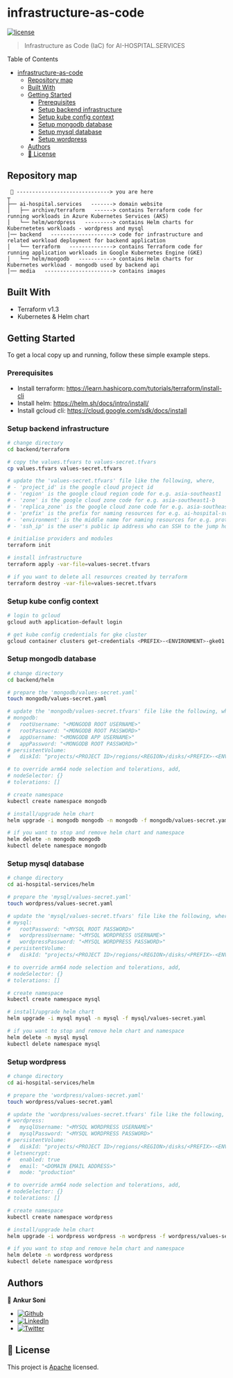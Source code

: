 # infrastructure-as-code

[![license](https://img.shields.io/github/license/ai-hospital-services/medicine-prescriber-prototype)](/LICENSE)

> Infrastructure as Code (IaC) for AI-HOSPITAL.SERVICES

Table of Contents
- [infrastructure-as-code](#infrastructure-as-code)
	- [Repository map](#repository-map)
	- [Built With](#built-with)
	- [Getting Started](#getting-started)
		- [Prerequisites](#prerequisites)
		- [Setup backend infrastructure](#setup-backend-infrastructure)
		- [Setup kube config context](#setup-kube-config-context)
		- [Setup mongodb database](#setup-mongodb-database)
		- [Setup mysql database](#setup-mysql-database)
		- [Setup wordpress](#setup-wordpress)
	- [Authors](#authors)
	- [📝 License](#-license)


## Repository map
```text
 📌 ------------------------------> you are here
┬
├── ai-hospital.services   -------> domain website
│   ├── archive/terraform   ------> contains Terraform code for running workloads in Azure Kubernetes Services (AKS)
│   └── helm/wordpress   ---------> contains Helm charts for Kubernetetes workloads - wordpress and mysql
│── backend   --------------------> code for infrastructure and related workload deployment for backend application
│   └── terraform   --------------> contains Terraform code for running application workloads in Google Kubernetes Engine (GKE)
│   └── helm/mongodb   -----------> contains Helm charts for Kubernetes workload - mongodb used by backend api
│── media   ----------------------> contains images
```


## Built With

- Terraform v1.3
- Kubernetes & Helm chart


## Getting Started
To get a local copy up and running, follow these simple example steps.

### Prerequisites
- Install terraform: https://learn.hashicorp.com/tutorials/terraform/install-cli
- Install helm: https://helm.sh/docs/intro/install/
- Install gcloud cli: https://cloud.google.com/sdk/docs/install

### Setup backend infrastructure
```sh
# change directory
cd backend/terraform

# copy the values.tfvars to values-secret.tfvars
cp values.tfvars values-secret.tfvars

# update the 'values-secret.tfvars' file like the following, where,
# - 'project_id' is the google cloud project id
# - 'region' is the google cloud region code for e.g. asia-southeast1
# - 'zone' is the google cloud zone code for e.g. asia-southeast1-b
# - 'replica_zone' is the google cloud zone code for e.g. asia-southeast1-c
# - 'prefix' is the prefix for naming resources for e.g. ai-hospital-svcs
# - 'environment' is the middle name for naming resources for e.g. prototype
# - 'ssh_ip' is the user's public ip address who can SSH to the jump host

# initialise providers and modules
terraform init

# install infrastructure
terraform apply -var-file=values-secret.tfvars

# if you want to delete all resources created by terraform
terraform destroy -var-file=values-secret.tfvars
```

### Setup kube config context
```sh
# login to gcloud
gcloud auth application-default login

# get kube config credentials for gke cluster
gcloud container clusters get-credentials <PREFIX>-<ENVIRONMENT>-gke01 --region <REGION> --project <PROJECT ID>
```

### Setup mongodb database
```sh
# change directory
cd backend/helm

# prepare the 'mongodb/values-secret.yaml'
touch mongodb/values-secret.yaml

# update the 'mongodb/values-secret.tfvars' file like the following, where,
# mongodb:
#   rootUsername: "<MONGODB ROOT USERNAME>"
#   rootPassword: "<MONGODB ROOT PASSWORD>"
#   appUsername: "<MONGODB APP USERNAME>"
#   appPassword: "<MONGODB ROOT PASSWORD>"
# persistentVolume:
#   diskId: "projects/<PROJECT ID>/regions/<REGION>/disks/<PREFIX>-<ENVIRONMENT>-mongodbdisk01"

# to override arm64 node selection and tolerations, add,
# nodeSelector: {}
# tolerations: []

# create namespace
kubectl create namespace mongodb

# install/upgrade helm chart
helm upgrade -i mongodb mongodb -n mongodb -f mongodb/values-secret.yaml

# if you want to stop and remove helm chart and namespace
helm delete -n mongodb mongodb
kubectl delete namespace mongodb
```

### Setup mysql database
```sh
# change directory
cd ai-hospital-services/helm

# prepare the 'mysql/values-secret.yaml'
touch wordpress/values-secret.yaml

# update the 'mysql/values-secret.tfvars' file like the following, where,
# mysql:
#   rootPassword: "<MYSQL ROOT PASSWORD>"
#   wordpressUsername: "<MYSQL WORDPRESS USERNAME>"
#   wordpressPassword: "<MYSQL WORDPRESS PASSWORD>"
# persistentVolume:
#   diskId: "projects/<PROJECT ID>/regions/<REGION>/disks/<PREFIX>-<ENVIRONMENT>-mysqldisk01"

# to override arm64 node selection and tolerations, add,
# nodeSelector: {}
# tolerations: []

# create namespace
kubectl create namespace mysql

# install/upgrade helm chart
helm upgrade -i mysql mysql -n mysql -f mysql/values-secret.yaml

# if you want to stop and remove helm chart and namespace
helm delete -n mysql mysql
kubectl delete namespace mysql
```

### Setup wordpress
```sh
# change directory
cd ai-hospital-services/helm

# prepare the 'wordpress/values-secret.yaml'
touch wordpress/values-secret.yaml

# update the 'wordpress/values-secret.tfvars' file like the following, where,
# wordpress:
#   mysqlUsername: "<MYSQL WORDPRESS USERNAME>"
#   mysqlPassword: "<MYSQL WORDPRESS PASSWORD>"
# persistentVolume:
#   diskId: "projects/<PROJECT ID>/regions/<REGION>/disks/<PREFIX>-<ENVIRONMENT>-wordpressdisk01"
# letsencrypt:
#   enabled: true
#   email: "<DOMAIN EMAIL ADDRESS>"
#   mode: "production"

# to override arm64 node selection and tolerations, add,
# nodeSelector: {}
# tolerations: []

# create namespace
kubectl create namespace wordpress

# install/upgrade helm chart
helm upgrade -i wordpress wordpress -n wordpress -f wordpress/values-secret.yaml

# if you want to stop and remove helm chart and namespace
helm delete -n wordpress wordpress
kubectl delete namespace wordpress
```


## Authors

👤 **Ankur Soni**

- [![Github](https://img.shields.io/github/followers/ankursoni?style=social)](https://github.com/ankursoni)
- [![LinkedIn](https://img.shields.io/badge/LinkedIn-0077B5?style=for-the-badge&logo=linkedin&logoColor=white)](https://linkedin.com/in/ankursoniji)
- [![Twitter](https://img.shields.io/twitter/url/https/twitter.com/fold_left.svg?style=social&label=Follow%20%40ankursoniji)](https://twitter.com/ankursoniji)


## 📝 License

This project is [Apache](./LICENSE) licensed.
